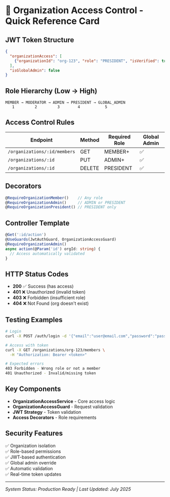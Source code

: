 # 🔐 Organization Access Control - Quick Reference Card

## JWT Token Structure
```json
{
  "organizationAccess": [
    {"organizationId": "org-123", "role": "PRESIDENT", "isVerified": true}
  ],
  "isGlobalAdmin": false
}
```

## Role Hierarchy (Low → High)
```
MEMBER → MODERATOR → ADMIN → PRESIDENT → GLOBAL_ADMIN
   1         2         3        4           5
```

## Access Control Rules

| Endpoint | Method | Required Role | Global Admin |
|----------|--------|---------------|--------------|
| `/organizations/:id/members` | GET | MEMBER+ | ✅ |
| `/organizations/:id` | PUT | ADMIN+ | ✅ |
| `/organizations/:id` | DELETE | PRESIDENT | ✅ |

## Decorators
```typescript
@RequireOrganizationMember()    // Any role
@RequireOrganizationAdmin()     // ADMIN or PRESIDENT
@RequireOrganizationPresident() // PRESIDENT only
```

## Controller Template
```typescript
@Get(':id/action')
@UseGuards(JwtAuthGuard, OrganizationAccessGuard)
@RequireOrganizationAdmin()
async action(@Param('id') orgId: string) {
  // Access automatically validated
}
```

## HTTP Status Codes
- **200** ✅ Success (has access)
- **401** ❌ Unauthorized (invalid token)  
- **403** ❌ Forbidden (insufficient role)
- **404** ❌ Not Found (org doesn't exist)

## Testing Examples
```bash
# Login
curl -X POST /auth/login -d '{"email":"user@email.com","password":"pass"}'

# Access with token
curl -X GET /organizations/org-123/members \
  -H "Authorization: Bearer <token>"

# Expected errors
403 Forbidden - Wrong role or not a member
401 Unauthorized - Invalid/missing token
```

## Key Components
- **OrganizationAccessService** - Core access logic
- **OrganizationAccessGuard** - Request validation
- **JWT Strategy** - Token validation
- **Access Decorators** - Role requirements

## Security Features
✅ Organization isolation  
✅ Role-based permissions  
✅ JWT-based authentication  
✅ Global admin override  
✅ Automatic validation  
✅ Real-time token updates  

---
*System Status: Production Ready | Last Updated: July 2025*
